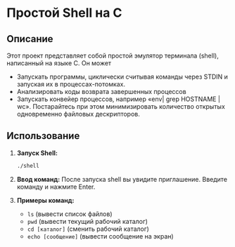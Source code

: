 # Простой Shell на C

## Описание

Этот проект представляет собой простой эмулятор терминала (shell), написанный на языке C. Он может 

* Запускать программы, циклически считывая команды через STDIN и запуская их в процессах-потомках.
* Анализировать коды возврата завершенных процессов
* Запускать конвейер процессов, например «env| grep HOSTNAME | wc». Постарайтесь при этом минимизировать количество открытых одновременно файловых дескрипторов.


## Использование

1.  **Запуск Shell:**
    ```bash
    ./shell
    ```

2.  **Ввод команд:**
    После запуска shell вы увидите приглашение. Введите команду и нажмите Enter.

3.  **Примеры команд:**
    *   `ls` (вывести список файлов)
    *   `pwd` (вывести текущий рабочий каталог)
    *   `cd [каталог]` (сменить рабочий каталог)
    *   `echo [сообщение]` (вывести сообщение на экран)
